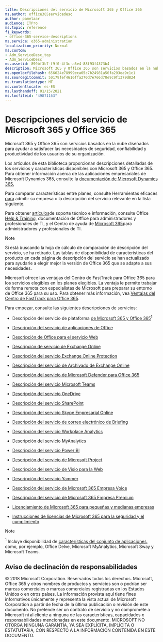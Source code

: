 ```yaml
---
title: Descripciones del servicio de Microsoft 365 y Office 365
ms.author: office365servicedesc
author: pamelaar
audience: ITPro
ms.topic: reference
f1_keywords:
- office-365-service-descriptions
ms.service: o365-administration
localization_priority: Normal
ms.custom:
- Adm_ServiceDesc_top
- Adm_ServiceDesc
ms.assetid: 899bf3b7-f9f0-4f3c-a5e4-88f93f4373b4
description: Microsoft 365 y Office 365 son servicios basados en la nube diseñados para ayudar a satisfacer las necesidades de seguridad, confiabilidad y productividad de los usuarios de su organización.
ms.openlocfilehash: 656624e78999eca65c7b24981a50fa203ea9c1c1
ms.sourcegitcommit: 50179fef4616ffa270d7e766d70e9c9f1379d824
ms.translationtype: MT
ms.contentlocale: es-ES
ms.lasthandoff: 01/15/2021
ms.locfileid: "49871163"
---
```

# <a name="microsoft-365-and-office-365-service-descriptions"></a>Descripciones del servicio de Microsoft 365 y Office 365 

Microsoft 365 y Office 365 son servicios basados en la nube diseñados para ayudar a satisfacer las necesidades de seguridad, confiabilidad y productividad de los usuarios de su organización. 
  
Los artículos de esta biblioteca proporcionan descripciones detalladas de los servicios y características disponibles con Microsoft 365 y Office 365. Para obtener información acerca de las aplicaciones empresariales de Microsoft Dynamics 365, consulte la [documentación de Microsoft Dynamics 365.](https://docs.microsoft.com/dynamics365/)

Para comparar características entre planes, consulte Herramientas eficaces [para](https://go.microsoft.com/fwlink/?LinkID=799177&amp;clcid=0x409) admitir su empresa o la descripción del servicio relevante en la lista siguiente. 
  
Para obtener [artículos](https://docs.microsoft.com/office/)de soporte técnico e información, consulte Office [Help & Training](https://support.office.com/), documentación de Office para administradores y profesionales de TI, y el Centro de ayuda de [Microsoft 365](https://docs.microsoft.com/microsoft-365/)para administradores y profesionales de TI.
  
> [!NOTE]
> Si está buscando la hoja de cálculo de comparación de descripción del servicio, se ha retirado. Las tablas de disponibilidad de características del producto en cada página de descripción del servicio se han actualizado para ayudarle a elegir mejor la versión de Office 365 que se adapte a sus necesidades. 
  
Microsoft ofrece las ventajas del Centro de FastTrack para Office 365 para los servicios elegibles en los planes elegibles. La ventaja le permite trabajar de forma remota con especialistas de Microsoft para preparar su entorno de Office 365 para su uso. Para obtener más información, vea [Ventajas del Centro de FastTrack para Office 365](https://docs.microsoft.com/fasttrack/O365-fasttrack-benefit-for-office-365).
  
Para empezar, consulte las siguientes descripciones de servicios:
  
- Descripción del servicio de plataforma [de Microsoft 365 y Office 365](office-365-platform-service-description/office-365-platform-service-description.md)<sup>1</sup>

- [Descripción del servicio de aplicaciones de Office](office-applications-service-description/office-applications-service-description.md)

- [Descripción de Office para el servicio Web](office-online-service-description/office-online-service-description.md)

- [Descripción de servicio de Exchange Online](exchange-online-service-description/exchange-online-service-description.md)

- [Descripción del servicio Exchange Online Protection](exchange-online-protection-service-description/exchange-online-protection-service-description.md)

- [Descripción del servicio de Archivado de Exchange Online](exchange-online-archiving-service-description/exchange-online-archiving-service-description.md)

- [Descripción del servicio de Microsoft Defender para Office 365](office-365-advanced-threat-protection-service-description.md)

- [Descripción del servicio Microsoft Teams](teams-service-description.md)

- [Descripción del servicio OneDrive](onedrive-for-business-service-description.md)

- [Descripción del servicio SharePoint](sharepoint-online-service-description/sharepoint-online-service-description.md)

- [Descripción del servicio Skype Empresarial Online](skype-for-business-online-service-description/skype-for-business-online-service-description.md)

- [Descripción del servicio de correo electrónico de Briefing](briefing-service-description.md)

- [Descripción del servicio Workplace Analytics](workplace-analytics-service-description.md)

- [Descripción del servicio MyAnalytics](mya-service-description.md)

- [Descripción del servicio Power BI](power-bi-service-description.md)

- [Descripción del servicio de Microsoft Project](project-online-service-description/project-online-service-description.md)

- [Descripción del servicio de Visio para la Web](visio-online-service-description/visio-online-service-description.md)

- [Descripción del servicio Yammer](yammer-service-description/yammer-service-description.md)

- [Descripción del servicio de Microsoft 365 Empresa Voice](microsoft-365-business-voice-service-description.md)

- [Descripción del servicio de Microsoft 365 Empresa Premium](microsoft-365-service-descriptions/microsoft-365-business-service-description.md)

- [Licenciamiento de Microsoft 365 para pequeñas y medianas empresas](microsoft-365-service-descriptions/licensing-microsoft-365-in-smb.md)

- [Instrucciones de licencias de Microsoft 365 para la seguridad y el cumplimiento](microsoft-365-service-descriptions/microsoft-365-tenantlevel-services-licensing-guidance/microsoft-365-security-compliance-licensing-guidance.md)


> [!NOTE]
> <sup>1</sup> Incluye disponibilidad de [características del conjunto de aplicaciones](https://docs.microsoft.com/office365/servicedescriptions/office-365-platform-service-description/office-365-suite-features), como, por ejemplo, Office Delve, Microsoft MyAnalytics, Microsoft Sway y Microsoft Teams.
  
## <a name="disclaimer"></a>Aviso de declinación de responsabilidades

&copy; 2018 Microsoft Corporation. Reservados todos los derechos. Microsoft, Office 365 y otros nombres de productos y servicios son o podrían ser marcas comerciales o marcas comerciales registradas en los Estados Unidos o en otros países. La información provista aquí tiene fines informativos únicamente y representa la vista actual de Microsoft Corporation a partir de fecha de la última publicación o revisión de este documento. No pretende ser un contrato de servicio y no compromete a Microsoft ni al cliente a ninguna de las características, capacidades o responsabilidades mencionadas en este documento. MICROSOFT NO OTORGA NINGUNA GARANTÍA, YA SEA EXPLÍCITA, IMPLÍCITA O ESTATUTARIA, CON RESPECTO A LA INFORMACIÓN CONTENIDA EN ESTE DOCUMENTO.
 